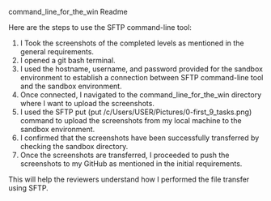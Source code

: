 command_line_for_the_win Readme

Here are the steps to use the SFTP command-line tool:

1. I Took the screenshots of the completed levels as mentioned in the general requirements.
2. I opened a git bash terminal.
3. I used the hostname, username, and password provided for the sandbox environment to establish a connection between SFTP command-line tool  and the sandbox environment.
4. Once connected, I navigated to the command_line_for_the_win directory where I want to upload the screenshots.
5. I used the SFTP put (put /c/Users/USER/Pictures/0-first_9_tasks.png) command to upload the screenshots from my local machine to the sandbox environment.
6. I confirmed that the screenshots have been successfully transferred by checking the sandbox directory.
7. Once the screenshots are transferred, I proceeded to push the screenshots to my GitHub as mentioned in the initial requirements.

This will help the reviewers understand how I performed the file transfer using SFTP.
